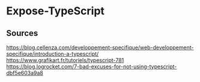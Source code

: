 # Expose-TypeScript

## Sources

https://blog.cellenza.com/developpement-specifique/web-developpement-specifique/introduction-a-typescript/
https://www.grafikart.fr/tutoriels/typescript-781
https://blog.logrocket.com/7-bad-excuses-for-not-using-typescript-dbf5e603a9a8
